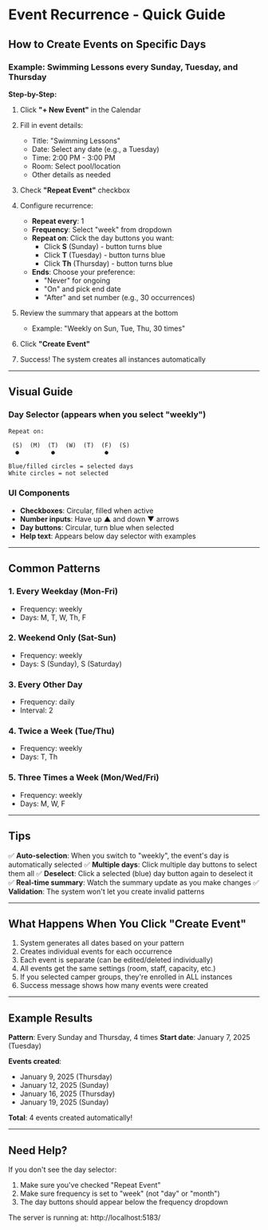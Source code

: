 # Event Recurrence - Quick Guide

## How to Create Events on Specific Days

### Example: Swimming Lessons every Sunday, Tuesday, and Thursday

**Step-by-Step:**

1. Click **"+ New Event"** in the Calendar
2. Fill in event details:
   - Title: "Swimming Lessons"
   - Date: Select any date (e.g., a Tuesday)
   - Time: 2:00 PM - 3:00 PM
   - Room: Select pool/location
   - Other details as needed

3. Check **"Repeat Event"** checkbox

4. Configure recurrence:
   - **Repeat every**: 1
   - **Frequency**: Select "week" from dropdown
   - **Repeat on**: Click the day buttons you want:
     - Click **S** (Sunday) - button turns blue
     - Click **T** (Tuesday) - button turns blue  
     - Click **Th** (Thursday) - button turns blue
   - **Ends**: Choose your preference:
     - "Never" for ongoing
     - "On" and pick end date
     - "After" and set number (e.g., 30 occurrences)

5. Review the summary that appears at the bottom
   - Example: "Weekly on Sun, Tue, Thu, 30 times"

6. Click **"Create Event"**

7. Success! The system creates all instances automatically

---

## Visual Guide

### Day Selector (appears when you select "weekly")

```
Repeat on:

 (S)  (M)  (T)  (W)  (T)  (F)  (S)
  ●         ●              ●

Blue/filled circles = selected days
White circles = not selected
```

### UI Components

- **Checkboxes**: Circular, filled when active
- **Number inputs**: Have up ▲ and down ▼ arrows
- **Day buttons**: Circular, turn blue when selected
- **Help text**: Appears below day selector with examples

---

## Common Patterns

### 1. Every Weekday (Mon-Fri)
- Frequency: weekly
- Days: M, T, W, Th, F

### 2. Weekend Only (Sat-Sun)
- Frequency: weekly  
- Days: S (Sunday), S (Saturday)

### 3. Every Other Day
- Frequency: daily
- Interval: 2

### 4. Twice a Week (Tue/Thu)
- Frequency: weekly
- Days: T, Th

### 5. Three Times a Week (Mon/Wed/Fri)
- Frequency: weekly
- Days: M, W, F

---

## Tips

✅ **Auto-selection**: When you switch to "weekly", the event's day is automatically selected
✅ **Multiple days**: Click multiple day buttons to select them all
✅ **Deselect**: Click a selected (blue) day button again to deselect it
✅ **Real-time summary**: Watch the summary update as you make changes
✅ **Validation**: The system won't let you create invalid patterns

---

## What Happens When You Click "Create Event"

1. System generates all dates based on your pattern
2. Creates individual events for each occurrence
3. Each event is separate (can be edited/deleted individually)
4. All events get the same settings (room, staff, capacity, etc.)
5. If you selected camper groups, they're enrolled in ALL instances
6. Success message shows how many events were created

---

## Example Results

**Pattern**: Every Sunday and Thursday, 4 times
**Start date**: January 7, 2025 (Tuesday)

**Events created**:
- January 9, 2025 (Thursday)
- January 12, 2025 (Sunday)
- January 16, 2025 (Thursday)
- January 19, 2025 (Sunday)

**Total**: 4 events created automatically!

---

## Need Help?

If you don't see the day selector:
1. Make sure you've checked "Repeat Event"
2. Make sure frequency is set to "week" (not "day" or "month")
3. The day buttons should appear below the frequency dropdown

The server is running at: http://localhost:5183/


